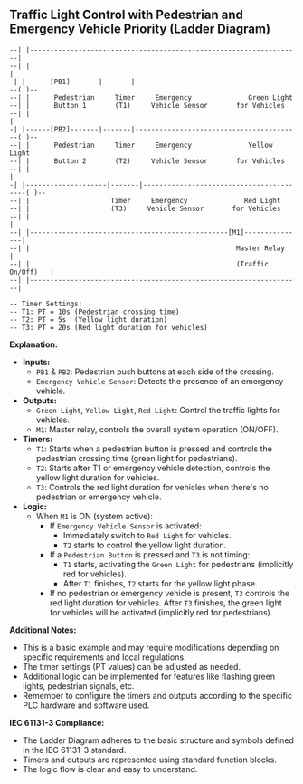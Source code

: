 ## Traffic Light Control with Pedestrian and Emergency Vehicle Priority (Ladder Diagram)

```
--| |-------------------------------------------------------------------|
--| |                                                                   |
-| |------[PB1]-------|-------|-----------------------------------------( )--
--| |      Pedestrian     Timer     Emergency              Green Light
--| |      Button 1       (T1)     Vehicle Sensor       for Vehicles
--| |                                                                   |
-| |------[PB2]-------|-------|-----------------------------------------( )--
--| |      Pedestrian     Timer     Emergency              Yellow Light
--| |      Button 2       (T2)     Vehicle Sensor       for Vehicles
--| |                                                                   |
-| |--------------------|-------|-----------------------------------------( )--
--| |                    Timer     Emergency              Red Light
--| |                    (T3)     Vehicle Sensor       for Vehicles
--| |                                                                   |
--| |-------------------------------------------------[M1]---------------|
--| |                                                   Master Relay      | 
--| |                                                   (Traffic On/Off)   |
--| |-------------------------------------------------------------------|

-- Timer Settings:
-- T1: PT = 10s (Pedestrian crossing time)
-- T2: PT = 5s  (Yellow light duration)
-- T3: PT = 20s (Red light duration for vehicles)
```

**Explanation:**

* **Inputs:** 
    * `PB1` & `PB2`: Pedestrian push buttons at each side of the crossing.
    * `Emergency Vehicle Sensor`: Detects the presence of an emergency vehicle.
* **Outputs:**
    * `Green Light`, `Yellow Light`, `Red Light`: Control the traffic lights for vehicles. 
    * `M1`: Master relay, controls the overall system operation (ON/OFF). 
* **Timers:**
    * `T1`: Starts when a pedestrian button is pressed and controls the pedestrian crossing time (green light for pedestrians).
    * `T2`: Starts after T1 or emergency vehicle detection, controls the yellow light duration for vehicles.
    * `T3`: Controls the red light duration for vehicles when there's no pedestrian or emergency vehicle.
* **Logic:**
    * When `M1` is ON (system active):
        * If `Emergency Vehicle Sensor` is activated:
            * Immediately switch to `Red Light` for vehicles. 
            * `T2` starts to control the yellow light duration.
        * If a `Pedestrian Button` is pressed and `T3` is not timing:
            * `T1` starts, activating the `Green Light` for pedestrians (implicitly red for vehicles).
            * After `T1` finishes, `T2` starts for the yellow light phase. 
        * If no pedestrian or emergency vehicle is present, `T3` controls the red light duration for vehicles. After `T3` finishes, the green light for vehicles will be activated (implicitly red for pedestrians).

**Additional Notes:**

* This is a basic example and may require modifications depending on specific requirements and local regulations.
* The timer settings (PT values) can be adjusted as needed.
* Additional logic can be implemented for features like flashing green lights, pedestrian signals, etc.
* Remember to configure the timers and outputs according to the specific PLC hardware and software used. 

**IEC 61131-3 Compliance:**

* The Ladder Diagram adheres to the basic structure and symbols defined in the IEC 61131-3 standard.
* Timers and outputs are represented using standard function blocks.
* The logic flow is clear and easy to understand. 
